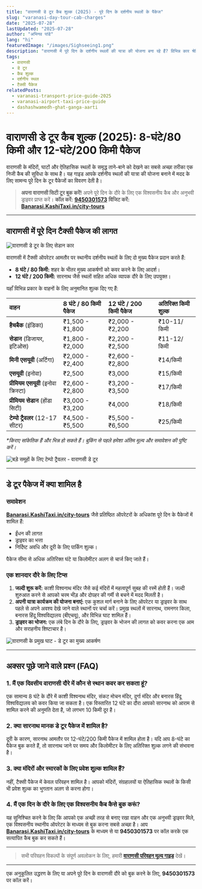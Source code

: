 ```yaml
---
title: "वाराणसी डे टूर कैब शुल्‍क (2025) - पूरे दिन के दर्शनीय स्थलों के पैकेज"
slug: "varanasi-day-tour-cab-charges"
date: "2025-07-28"
lastUpdated: "2025-07-28"
author: "अभिनव पांडे"
lang: "hi"
featuredImage: "/images/Sighseeing1.png"
description: "वाराणसी में पूरे दिन के दर्शनीय स्थलों की यात्रा की योजना बना रहे हैं? विभिन्न कार श्रेणियों के लिए 8 घंटे/80 किमी और 12 घंटे/200 किमी टैब पैकेजों की तुलना करें और जानें कि स्थानीयर दर्शनीय स्थलों के किराए में आमतौर पर क्या शामिल होता है।"
tags:
  - वाराणसी
  - डे टूर
  - कैब शुल्क
  - दर्शनीय स्थल
  - टैक्सी पैकेज
relatedPosts:
  - varanasi-transport-price-guide-2025
  - varanasi-airport-taxi-price-guide
  - dashashwamedh-ghat-ganga-aarti
---
```


# वाराणसी डे टूर कैब शुल्‍क (2025): 8-घंटे/80 किमी और 12-घंटे/200 किमी पैकेज

वाराणसी के मंदिरों, घाटों और ऐतिहासिक स्थलों के समृद्ध ताने-बाने को देखने का सबसे अच्छा तरीका एक निजी कैब की सुविधा के साथ है। यह गाइड आपके दर्शनीय स्थलों की यात्रा की योजना बनाने में मदद के लिए सामन्य पूरे दिन के टूर पैकेजों का विवरण देती है।

> **अपना वाराणसी सिटी टूर बुक करें!**
> अपने पूरे दिन के दौरे के लिए एक विश्वसनीय कैब और अनुभवी ड्राइवर प्राप्त करें।
> **कॉल करें:** **[9450301573](tel:9450301573)**
> **विजिट करें:** **[Banarasi.KashiTaxi.in/city-tours](https://banarasi.kashitaxi.in/)**

---

## वाराणसी में पूरे दिन टैक्सी पैकेज की लागत

![वाराणसी डे टूर के लिए सेडान कार](/images/seden.png "वाराणसी दर्शनीय स्थलों के लिए सेडान टैक्सी")

वाराणसी में टैक्सी ऑपरेटर आमतौर पर स्थानीय दर्शनीय स्थलों के लिए दो मुख्य पैकेज प्रदान करते हैं:
*   **8 घंटे / 80 किमी:** शहर के भीतर मुख्य आकर्षणों को कवर करने के लिए आदर्श।
*   **12 घंटे / 200 किमी:** सारनाथ जैसे स्थलों सहित अधिक व्यापक दौरे के लिए उपयुक्त।

यहाँ विभिन्न प्रकार के वाहनों के लिए अनुमानित शुल्क दिए गए हैं:

| वाहन | 8 घंटे / 80 किमी पैकेज | 12 घंटे / 200 किमी पैकेज | अतिरिक्त किमी शुल्क |
| :--- | :--- | :--- | :--- |
| **हैचबैक** (इंडिका) | ₹1,500 - ₹1,800 | ₹2,000 - ₹2,200 | ₹10-11/किमी |
| **सेडान** (डिजायर, इटिओस) | ₹1,800 - ₹2,000 | ₹2,200 - ₹2,500 | ₹11-12/किमी |
| **मिनी एसयूवी** (अर्टिगा) | ₹2,000 - ₹2,400 | ₹2,600 - ₹2,800 | ₹14/किमी |
| **एसयूवी** (इनोवा) | ₹2,500 | ₹3,000 | ₹15/किमी |
| **प्रीमियम एसयूवी** (इनोवा क्रिस्टा) | ₹2,600 - ₹2,800 | ₹3,200 - ₹3,500 | ₹17/किमी |
| **प्रीमियम सेडान** (होंडा सिटी) | ₹3,000 - ₹3,200 | ₹4,000 | ₹18/किमी |
| **टेम्पो ट्रैवलर** (12-17 सीटर) | ₹4,500 - ₹5,500 | ₹5,500 - ₹6,500 | ₹25/किमी |

*\*किराए सांकेतिक हैं और भिन्न हो सकते हैं। बुकिंग से पहले हमेशा अंतिम मूल्य और समावेशन की पुष्टि करें।*

![बड़े समूहों के लिए टेम्पो ट्रैवलर - वाराणसी डे टूर](/images/tempo-travellar-outside-front-p.jpeg "वाराणसी समूह टूर के लिए टेम्पो ट्रैवलर")

---

## डे टूर पैकेज में क्या शामिल है

### समावेशन
**[Banarasi.KashiTaxi.in/city-tours](https://banarasi.kashitaxi.in/city-tours)** जैसे प्रतिष्ठित ऑपरेटरों के अधिकांश पूरे दिन के पैकेजों में शामिल हैं:
- ईंधन की लागत
- ड्राइवर का भत्ता
- निर्दिष्ट अवधि और दूरी के लिए पार्किंग शुल्क।

पैकेज सीमा से अधिक अतिरिक्त घंटे या किलोमीटर अलग से चार्ज किए जाते हैं।

### एक शानदार दौरे के लिए टिप्स
1.  **जल्दी शुरू करें:** काशी विश्वनाथ मंदिर जैसे कई मंदिरों में महत्वपूर्ण सुबह की रस्में होती हैं। जल्दी शुरुआत करने से आपको चरम भीड़ और दोपहर की गर्मी से बचने में मदद मिलती है।
2.  **अपनी यात्रा कार्यक्रम की योजना बनाएं:** एक कुशल मार्ग बनाने के लिए ऑपरेटर या ड्राइवर के साथ पहले से अपने अवश्य देखे जाने वाले स्थानों पर चर्चा करें। प्रमुख स्थलों में सारनाथ, रामनगर किला, बनारस हिंदू विश्वविद्यालय (बीएचयू), और विभिन्न घाट शामिल हैं।
3.  **ड्राइवर का भोजन:** एक लंबे दिन के दौरे के लिए, ड्राइवर के भोजन की लागत को कवर करना एक आम और सराहनीय शिष्टाचार है।

![वाराणसी के प्रमुख घाट - डे टूर का मुख्य आकर्षण](/images/varanasi-ghats-overview.jpeg "वाराणसी घाट दर्शन - दिन के दौरे में शामिल प्रमुख स्थल")

---

## अक्सर पूछे जाने वाले प्रश्न (FAQ)

### 1. मैं एक दिवसीय वाराणसी दौरे में कौन से स्थान कवर कर सकता हूं?
एक सामान्य 8 घंटे के दौरे में काशी विश्वनाथ मंदिर, संकट मोचन मंदिर, दुर्गा मंदिर और बनारस हिंदू विश्वविद्यालय को कवर किया जा सकता है। एक विस्तारित 12 घंटे का दौरा आपको सारनाथ को आराम से शामिल करने की अनुमति देता है, जो लगभग 10 किमी दूर है।

### 2. क्या सारनाथ मानक डे टूर पैकेज में शामिल है?
दूरी के कारण, सारनाथ आमतौर पर 12-घंटे/200 किमी पैकेज में शामिल होता है। यदि आप 8-घंटे का पैकेज बुक करते हैं, तो सारनाथ जाने पर समय और किलोमीटर के लिए अतिरिक्त शुल्क लगने की संभावना है।

### 3. क्या मंदिरों और स्मारकों के लिए प्रवेश शुल्क शामिल हैं?
नहीं, टैक्सी पैकेज में केवल परिवहन शामिल है। आपको मंदिरों, संग्रहालयों या ऐतिहासिक स्थलों के किसी भी प्रवेश शुल्क का भुगतान अलग से करना होगा।

### 4. मैं एक दिन के दौरे के लिए एक विश्वसनीय कैब कैसे बुक करूं?
यह सुनिश्चित करने के लिए कि आपको एक अच्छी तरह से बनाए रखा वाहन और एक अनुभवी ड्राइवर मिले, एक विश्वसनीय स्थानीय ऑपरेटर के माध्यम से बुक करना सबसे अच्छा है। आप **[Banarasi.KashiTaxi.in/city-tours](https://banarasi.kashitaxi.in/city-tours)** के माध्यम से या **9450301573** पर कॉल करके एक सत्यापित कैब बुक कर सकते हैं।

---

> सभी परिवहन विकल्पों के संपूर्ण अवलोकन के लिए, हमारी **[वाराणसी परिवहन मूल्य गाइड](/hi/varanasi-transport-price-guide-2025)** देखें।

---

एक अनुकूलित उद्धरण के लिए या अपने पूरे दिन के वाराणसी दौरे को बुक करने के लिए, **9450301573** पर कॉल करें।
